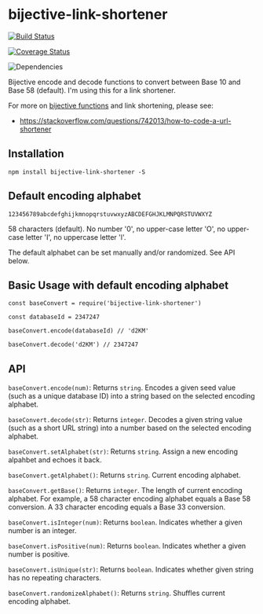 # bijective-link-shortener
[![Build Status](https://travis-ci.org/ICJIA/bijective-link-shortener.svg?branch=master)](https://travis-ci.org/ICJIA/bijective-link-shortener)


[![Coverage Status](https://coveralls.io/repos/github/ICJIA/bijective-link-shortener/badge.png?branch=master)](https://coveralls.io/github/ICJIA/bijective-link-shortener?branch=master)


![Dependencies](https://david-dm.org/ICJIA/bijective-link-shortener.svg)

Bijective encode and decode functions to convert between Base 10 and Base 58 (default). I'm using this for a link shortener.

For more on [bijective functions](https://en.wikipedia.org/wiki/Bijection) and link shortening, please see:
- https://stackoverflow.com/questions/742013/how-to-code-a-url-shortener


## Installation

```
npm install bijective-link-shortener -S
```

## Default encoding alphabet
```123456789abcdefghijkmnopqrstuvwxyzABCDEFGHJKLMNPQRSTUVWXYZ```

58 characters (default). No number '0', no upper-case letter 'O', no upper-case letter 'I', no uppercase letter 'l'.

The default alphabet can be set manually and/or randomized. See API below.

## Basic Usage with default encoding alphabet
```
const baseConvert = require('bijective-link-shortener')

const databaseId = 2347247

baseConvert.encode(databaseId) // 'd2KM'

baseConvert.decode('d2KM') // 2347247
```
## API
```baseConvert.encode(num)```: Returns ```string```. Encodes a given seed value (such as a unique database ID) into a string based on the selected encoding alphabet.

```baseConvert.decode(str)```: Returns ```integer```. Decodes a given string value (such as a short URL string) into a number based on the selected encoding alphabet.

```baseConvert.setAlphabet(str)```: Returns ```string```. Assign a new encoding alpahbet and echoes it back.

```baseConvert.getAlphabet()```: Returns ```string```. Current encoding alphabet.

```baseConvert.getBase()```: Returns ```integer```. The length of current encoding alphabet. For example, a 58 character encoding alphabet equals a Base 58 conversion. A 33 character encoding equals a Base 33 conversion.

```baseConvert.isInteger(num)```: Returns ```boolean```. Indicates whether a given number is an integer.

```baseConvert.isPositive(num)```: Returns ```boolean```. Indicates whether a given number is positive.

```baseConvert.isUnique(str)```: Returns ```boolean```.  Indicates whether given string has no repeating characters.

```baseConvert.randomizeAlphabet()```: Returns ```string```. Shuffles current encoding alphabet.
